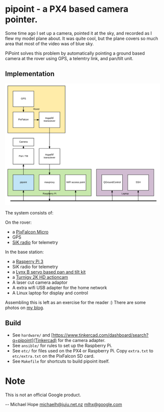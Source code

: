 # pipoint - a PX4 based camera pointer.

Some time ago I set up a camera, pointed it at the sky, and recorded
as I flew my model plane about.  It was quite cool, but the plane
covers so much area that most of the video was of blue sky.

PiPoint solves this problem by automatically pointing a ground based
camera at the rover using GPS, a telemtry link, and pan/tilt unit.

## Implementation

![Overview](overview.svg)

The system consists of:

On the rover:

* a [PixFalcon Micro](https://hobbyking.com/en_us/pixfalcon-micro-px4-autopilot-plus-micro-m8n-gps-and-mega-pbd-power-module.html)
* GPS
* [SiK radio](https://hobbyking.com/en_us/hkpilot-transceiver-telemetry-radio-set-v2-433mhz.html)
  for telemetry

In the base station:

* a [Rasperry Pi 3](https://www.raspberrypi.org/products/raspberry-pi-3-model-b/)
* SiK radio for telemetry
* a [Lynx B servo based pan and tilt kit](http://www.lynxmotion.com/p-287-lynx-b-pan-and-tilt-kit-black-anodized.aspx)
* a [Turnigy 2K HD actioncam](https://hobbyking.com/en_us/turnigy-2k-hd-camera-black-edition-lite-package.html)
* A laser cut camera adaptor
* A extra wifi USB adapter for the home network
* A Linux laptop for display and control

Assembling this is left as an exercise for the reader :)  There are some
photos on [my blog](https://juju.net.nz/michaelh/blog/).

## Build

* See `hardware/` and
  [https://www.tinkercad.com/dashboard/search?q=pipoint](Tinkercad)
  for the camera adapter.
* See `ansible/` for rules to set up the Raspberry Pi.
* See `etc/` for files used on the PX4 or Raspberry Pi.  Copy
  `extra.txt` to `etc/extra.txt` on the PixFalcon SD card.
* See `Makefile` for shortcuts to build pipoint itself.

# Note
This is not an official Google product.

-- Michael Hope <michaelh@juju.net.nz> <mlhx@google.com>
